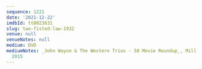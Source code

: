 ```yaml
---
sequence: 1221
date: '2021-12-22'
imdbId: tt0023631
slug: two-fisted-law-1932
venue: null
venueNotes: null
medium: DVD
mediumNotes: _John Wayne & The Western Trios - 50 Movie Roundup_, Mill Creek Entertainment,
  2015
---
```



